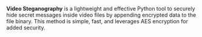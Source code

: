 
**Video Steganography** is a lightweight and effective Python tool to securely hide secret messages inside video files by appending encrypted data to the file binary. This method is simple, fast, and leverages AES encryption for added security.
